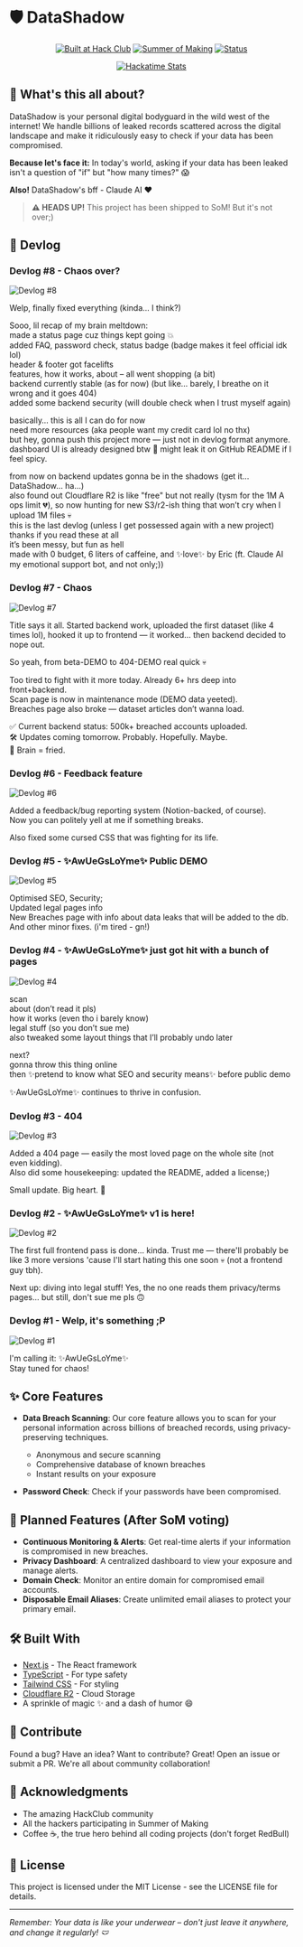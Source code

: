 # 🛡️ DataShadow

<div align="center">
  
[![Built at Hack Club](https://img.shields.io/badge/Built%20at-Hack%20Club-fa0f00?style=for-the-badge)](https://hackclub.com/)
[![Summer of Making](https://img.shields.io/badge/Summer%20of%20Making-2025-blue?style=for-the-badge)](https://summer.hackclub.com)
[![Status](https://img.shields.io/badge/Status-Shipped-green?style=for-the-badge)]()

<a href="https://github-readme-stats.hackclub.dev/api/wakatime?username=4782&api_domain=hackatime.hackclub.com&theme=radical&custom_title=Hackatime+Stats&layout=compact">
  <img src="https://github-readme-stats.hackclub.dev/api/wakatime?username=4782&api_domain=hackatime.hackclub.com&theme=radical&custom_title=Hackatime+Stats&layout=compact" alt="Hackatime Stats" />
</a>

</div>

## 👀 What's this all about?

DataShadow is your personal digital bodyguard in the wild west of the internet! We handle billions of leaked records scattered across the digital landscape and make it ridiculously easy to check if your data has been compromised.

**Because let's face it:** In today's world, asking if your data has been leaked isn't a question of "if" but "how many times?" 😱

**Also!** DataShadow's bff - Claude AI ❤️

> **⚠️ HEADS UP!** This project has been shipped to SoM! But it's not over;)

## 📓 Devlog

### Devlog #8 - Chaos over?
![Devlog #8](https://cdn2.eryxks.cloud/devlog%238.png)

Welp, finally fixed everything (kinda... I think?) <br>

Sooo, lil recap of my brain meltdown: <br>
made a status page cuz things kept going 💥 <br>
added FAQ, password check, status badge (badge makes it feel official idk lol) <br>
header & footer got facelifts <br>
features, how it works, about – all went shopping (a bit) <br>
backend currently stable (as for now) (but like... barely, I breathe on it wrong and it goes 404) <br>
added some backend security (will double check when I trust myself again) <br>

basically… this is all I can do for now <br>
need more resources (aka people want my credit card lol no thx) <br>
but hey, gonna push this project more — just not in devlog format anymore. <br>
dashboard UI is already designed btw 👀 might leak it on GitHub README if I feel spicy. <br>

from now on backend updates gonna be in the shadows (get it... DataShadow… ha...) <br>
also found out Cloudflare R2 is like "free" but not really (tysm for the 1M A ops limit 💔), so now hunting for new S3/r2-ish thing that won’t cry when I upload 1M files 💀 <br>
this is the last devlog (unless I get possessed again with a new project) <br>
thanks if you read these at all <br>
it’s been messy, but fun as hell <br>
made with 0 budget, 6 liters of caffeine, and ✨love✨ by Eric (ft. Claude AI my emotional support bot, and not only;))

### Devlog #7 - Chaos
![Devlog #7](https://cdn2.eryxks.cloud/devlog%237.png)

Title says it all. Started backend work, uploaded the first dataset (like 4 times lol), hooked it up to frontend — it worked… then backend decided to nope out. <br>

So yeah, from beta-DEMO to 404-DEMO real quick 💀 <br>

Too tired to fight with it more today. Already 6+ hrs deep into front+backend. <br>
Scan page is now in maintenance mode (DEMO data yeeted). <br>
Breaches page also broke — dataset articles don’t wanna load. <br>

✅ Current backend status: 500k+ breached accounts uploaded. <br>
🛠 Updates coming tomorrow. Probably. Hopefully. Maybe. <br>
🧠 Brain = fried.


### Devlog #6 - Feedback feature
![Devlog #6](https://cdn2.eryxks.cloud/devlog%236.png)

Added a feedback/bug reporting system (Notion-backed, of course). <br>
Now you can politely yell at me if something breaks. <br>

Also fixed some cursed CSS that was fighting for its life.

### Devlog #5 - ✨AwUeGsLoYme✨ Public DEMO
![Devlog #5](https://cdn2.eryxks.cloud/devlog%235.png)

Optimised SEO, Security; <br>
Updated legal pages info <br>
New Breaches page with info about data leaks that will be added to the db. <br>
And other minor fixes. (i'm tired - gn!)

### Devlog #4 - ✨AwUeGsLoYme✨ just got hit with a bunch of pages
![Devlog #4](https://cdn2.eryxks.cloud/devlog%234.png)

scan <br>
about (don’t read it pls) <br>
how it works (even tho i barely know) <br>
legal stuff (so you don’t sue me) <br>
also tweaked some layout things that I’ll probably undo later <br>

next? <br>
gonna throw this thing online <br>
then ✨pretend to know what SEO and security means✨ before public demo <br>

✨AwUeGsLoYme✨ continues to thrive in confusion.

### Devlog #3 - 404
![Devlog #3](https://cdn2.eryxks.cloud/devlog%233.png)

Added a 404 page — easily the most loved page on the whole site (not even kidding). <br>
Also did some housekeeping: updated the README, added a license;)

Small update. Big heart. 💖

### Devlog #2 - ✨AwUeGsLoYme✨ v1 is here!
![Devlog #2](https://cdn2.eryxks.cloud/devlog%232.png)

The first full frontend pass is done... kinda. Trust me — there'll probably be like 3 more versions 'cause I'll start hating this one soon 💀 (not a frontend guy tbh). <br>

Next up: diving into legal stuff! Yes, the no one reads them privacy/terms pages... but still, don't sue me pls 🙃

### Devlog #1 - Welp, it's something ;P
![Devlog #1](https://cdn2.eryxks.cloud/devlog%231.png)

I'm calling it: ✨AwUeGsLoYme✨ <br>
Stay tuned for chaos!

## ✨ Core Features

- **Data Breach Scanning**: Our core feature allows you to scan for your personal information across billions of breached records, using privacy-preserving techniques.
  - Anonymous and secure scanning
  - Comprehensive database of known breaches
  - Instant results on your exposure

- **Password Check**: Check if your passwords have been compromised.

## 🔮 Planned Features (After SoM voting)

- **Continuous Monitoring & Alerts**: Get real-time alerts if your information is compromised in new breaches.
- **Privacy Dashboard**: A centralized dashboard to view your exposure and manage alerts.
- **Domain Check**: Monitor an entire domain for compromised email accounts.
- **Disposable Email Aliases**: Create unlimited email aliases to protect your primary email.

## 🛠️ Built With

- [Next.js](https://nextjs.org/) - The React framework
- [TypeScript](https://www.typescriptlang.org/) - For type safety
- [Tailwind CSS](https://tailwindcss.com/) - For styling
- [Cloudflare R2](https://www.cloudflare.com/developer-platform/products/r2/) - Cloud Storage
- A sprinkle of magic ✨ and a dash of humor 😄

## 🤝 Contribute

Found a bug? Have an idea? Want to contribute? Great! Open an issue or submit a PR. We're all about community collaboration!

## 🙏 Acknowledgments

- The amazing HackClub community
- All the hackers participating in Summer of Making
- Coffee ☕, the true hero behind all coding projects (don't forget RedBull)

## 📝 License

This project is licensed under the MIT License - see the LICENSE file for details.

---

*Remember: Your data is like your underwear – don't just leave it anywhere, and change it regularly! 🩲*

